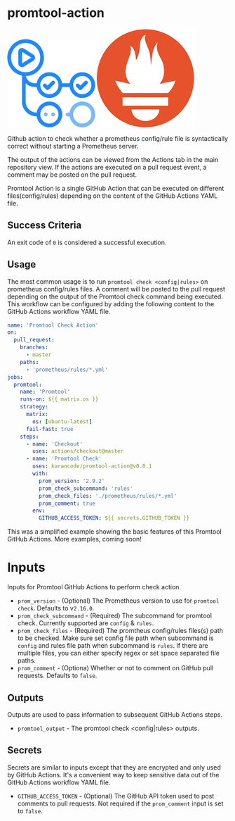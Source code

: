 # promtool-action
![GitHub Actions Logo](./img/github_actions_logo.png)  ![Prometheus Logo](./img/prometheus_logo.png)

Github action to check whether a prometheus config/rule file is syntactically correct without starting a Prometheus server.
 
The output of the actions can be viewed from the Actions tab in the main repository view. If the actions are executed on a pull request event, a comment may be posted on the pull request.

Promtool Action is a single GitHub Action that can be executed on different files(config/rules) depending on the content of the GitHub Actions YAML file.

## Success Criteria
An exit code of `0` is considered a successful execution.

## Usage
The most common usage is to run `promtool check <config|rules>` on prometheus config/rules files. A comment will be posted to the pull request depending on the output of the Promtool check command being executed. This workflow can be configured by adding the following content to the GitHub Actions workflow YAML file.
```yaml
name: 'Promtool Check Action'
on:
  pull_request:
    branches:
      - master
    paths:
      - 'prometheus/rules/*.yml'
jobs:
  promtool:
    name: 'Promtool'
    runs-on: ${{ matrix.os }}
    strategy:
      matrix:
        os: [ubuntu-latest]
      fail-fast: true
    steps:
      - name: 'Checkout'
        uses: actions/checkout@master
      - name: 'Promtool Check'
        uses: karancode/promtool-action@v0.0.1
        with:
          prom_version: '2.9.2'      
          prom_check_subcommand: 'rules'
          prom_check_files: './prometheus/rules/*.yml'
          prom_comment: true
        env:
          GITHUB_ACCESS_TOKEN: ${{ secrets.GITHUB_TOKEN }}

```
This was a simplified example showing the basic features of this Promtool GitHub Actions. More examples, coming soon!

# Inputs

Inputs for Promtool GitHub Actions to perform check action.

* `prom_version` - (Optional) The Prometheus version to use for `promtool check`. Defaults to v`2.16.0`.
* `prom_check_subcommand` - (Required) The subcommand for promtool check. Currently supported are `config` & `rules`.
* `prom_check_files` - (Required) The promtheus config/rules files(s) path to be checked. Make sure set config file path when subcommand is `config` and rules file path when subcommand is `rules`. If there are multiple files, you can either specify regex or set space separated file paths.
* `prom_comment` - (Optiona) Whether or not to comment on GitHub pull requests. Defaults to `false`.


## Outputs

Outputs are used to pass information to subsequent GitHub Actions steps.

* `promtool_output` - The promtool check <config|rules> outputs.

## Secrets

Secrets are similar to inputs except that they are encrypted and only used by GitHub Actions. It's a convenient way to keep sensitive data out of the GitHub Actions workflow YAML file.

* `GITHUB_ACCESS_TOKEN` - (Optional) The GitHub API token used to post comments to pull requests. Not required if the `prom_comment` input is set to `false`.